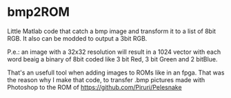 # bmp2ROM
Little Matlab code that catch a bmp image and transform it to a list of 8bit RGB. It also can be modded to output a 3bit RGB.

P.e.: an image with a 32x32 resolution will result in a 1024 vector with each word beaig a binary of 8bit coded like 3 bit Red, 3 bit Green and 2 bitBlue.

That's an usefull tool when adding images to ROMs like in an fpga. That was the reason why I make that code, to transfer .bmp pictures made with Photoshop to the ROM of https://github.com/Piruri/Pelesnake
